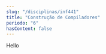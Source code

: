 ```yaml
---
slug: "/disciplinas/inf441"
title: "Construção de Compiladores"
periodo: "6"
hasContent: false
---
```


Hello
